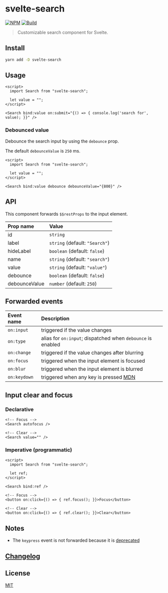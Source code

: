 # svelte-search

[![NPM][npm]][npm-url]
[![Build][build]][build-badge]

> Customizable search component for Svelte.

## Install

```sh
yarn add -D svelte-search
```

## Usage

```svelte
<script>
  import Search from "svelte-search";

  let value = "";
</script>

<Search bind:value on:submit="{() => { console.log('search for', value); }}" />
```

### Debounced value

Debounce the search input by using the `debounce` prop.

The default `debounceValue` is `250` ms.

```svelte
<script>
  import Search from "svelte-search";

  let value = "";
</script>

<Search bind:value debounce debounceValue="{800}" />
```

## API

This component forwards `$$restProps` to the input element.

| Prop name     | Value                          |
| :------------ | :----------------------------- |
| id            | `string`                       |
| label         | `string` (default: `"Search"`) |
| hideLabel     | `boolean` (default: `false`)   |
| name          | `string` (default: `"search"`) |
| value         | `string` (default: `"value"`)  |
| debounce      | `boolean` (default: `false`)   |
| debounceValue | `number` (default: `250`)      |

## Forwarded events

| Event name   | Description                                                                                                      |
| :----------- | :--------------------------------------------------------------------------------------------------------------- |
| `on:input`   | triggered if the value changes                                                                                   |
| `on:type`    | alias for `on:input`; dispatched when `debounce` is enabled                                                      |
| `on:change`  | triggered if the value changes after blurring                                                                    |
| `on:focus`   | triggered when the input element is focused                                                                      |
| `on:blur`    | triggered when the input element is blurred                                                                      |
| `on:keydown` | triggered when any key is pressed [MDN](https://developer.mozilla.org/en-US/docs/Web/API/Document/keydown_event) |

## Input clear and focus

### Declarative

```svelte
<!-- Focus -->
<Search autofocus />

<!-- Clear -->
<Search value="" />
```

### Imperative (programmatic)

```svelte
<script>
  import Search from "svelte-search";

  let ref;
</script>

<Search bind:ref />

<!-- Focus -->
<button on:click={() => { ref.focus(); }}>Focus</button>

<!-- Clear -->
<button on:click={() => { ref.clear(); }}>Clear</button>
```

## Notes

- The `keypress` event is not forwarded because it is [deprecated](https://developer.mozilla.org/en-US/docs/Web/API/Document/keypress_event)

## [Changelog](CHANGELOG.md)

## License

[MIT](LICENSE)

[npm]: https://img.shields.io/npm/v/svelte-search.svg?color=blue
[npm-url]: https://npmjs.com/package/svelte-search
[build]: https://travis-ci.com/metonym/svelte-search.svg?branch=master
[build-badge]: https://travis-ci.com/metonym/svelte-search
